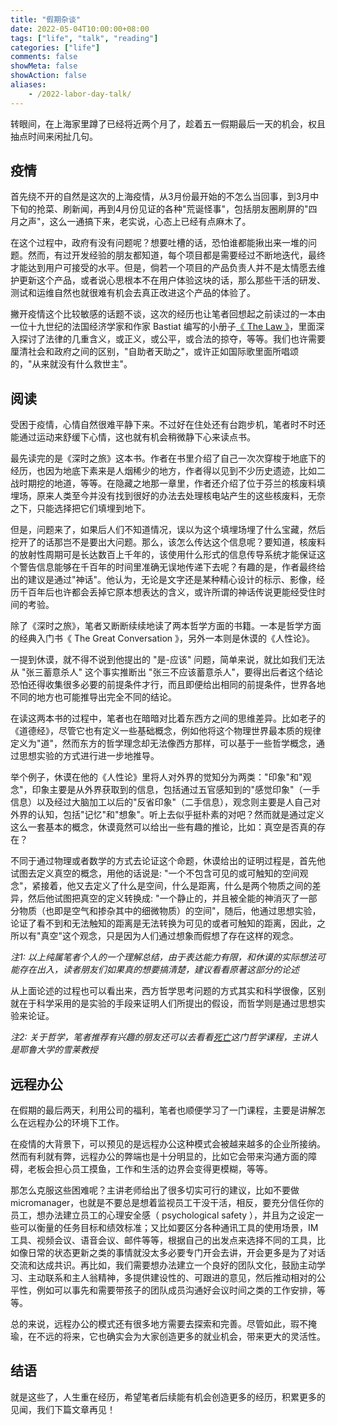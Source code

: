 ```yaml
---
title: "假期杂谈"
date: 2022-05-04T10:00:00+08:00
tags: ["life", "talk", "reading"]
categories: ["life"]
comments: false
showMeta: false
showAction: false
aliases:
    - /2022-labor-day-talk/
---
```


转眼间，在上海家里蹲了已经将近两个月了，趁着五一假期最后一天的机会，权且抽点时间来闲扯几句。

<!--more-->

## 疫情

首先绕不开的自然是这次的上海疫情，从3月份最开始的不怎么当回事，到3月中下旬的抢菜、刷新闻，再到4月份见证的各种"荒诞怪事"，包括朋友圈刷屏的"四月之声"，这么一通搞下来，老实说，心态上已经有点麻木了。

在这个过程中，政府有没有问题呢？想要吐槽的话，恐怕谁都能揪出来一堆的问题。然而，有过开发经验的朋友都知道，每个项目都是需要经过不断地迭代，最终才能达到用户可接受的水平。但是，倘若一个项目的产品负责人并不是太情愿去维护更新这个产品，或者说心思根本不在用户体验这块的话，那么那些干活的研发、测试和运维自然也就很难有机会去真正改进这个产品的体验了。

撇开疫情这个比较敏感的话题不谈，这次的经历也让笔者回想起之前读过的一本由一位十九世纪的法国经济学家和作家 Bastiat 编写的小册子[《 The Law 》](http://bastiat.org/en/the_law.html)，里面深入探讨了法律的几重含义，或正义，或公平，或合法的掠夺，等等。我们也许需要厘清社会和政府之间的区别，"自助者天助之"，或许正如国际歌里面所唱颂的，"从来就没有什么救世主"。

## 阅读

受困于疫情，心情自然很难平静下来。不过好在住处还有台跑步机，笔者时不时还能通过运动来舒缓下心情，这也就有机会稍微静下心来读点书。

最先读完的是《深时之旅》这本书。作者在书里介绍了自己一次次穿梭于地底下的经历，也因为地底下素来是人烟稀少的地方，作者得以见到不少历史遗迹，比如二战时期挖的地道，等等。在隐藏之地那一章里，作者还介绍了位于芬兰的核废料填埋场，原来人类至今并没有找到很好的办法去处理核电站产生的这些核废料，无奈之下，只能选择把它们填埋到地下。

但是，问题来了，如果后人们不知道情况，误以为这个填埋场埋了什么宝藏，然后挖开了的话那岂不是要出大问题。那么，该怎么传达这个信息呢？要知道，核废料的放射性周期可是长达数百上千年的，该使用什么形式的信息传导系统才能保证这个警告信息能够在千百年的时间里准确无误地传递下去呢？有趣的是，作者最终给出的建议是通过"神话"。他认为，无论是文字还是某种精心设计的标示、影像，经历千百年后也许都会丢掉它原本想表达的含义，或许所谓的神话传说更能经受住时间的考验。

除了《深时之旅》，笔者又断断续续地读了两本哲学方面的书籍。一本是哲学方面的经典入门书《 The Great Conversation 》，另外一本则是休谟的《人性论》。

一提到休谟，就不得不说到他提出的 "是-应该" 问题，简单来说，就比如我们无法从 "张三蓄意杀人" 这个事实推断出 "张三不应该蓄意杀人"，要得出后者这个结论恐怕还得收集很多必要的前提条件才行，而且即便给出相同的前提条件，世界各地不同的地方也可能推导出完全不同的结论。

在读这两本书的过程中，笔者也在暗暗对比着东西方之间的思维差异。比如老子的《道德经》，尽管它也有定义一些基础概念，例如他将这个物理世界最本质的规律定义为"道"，然而东方的哲学理念却无法像西方那样，可以基于一些哲学概念，通过思想实验的方式进行进一步地推导。

举个例子，休谟在他的《人性论》里将人对外界的觉知分为两类："印象"和"观念"，印象主要是从外界获取到的信息，包括通过五官感知到的"感觉印象"（一手信息）以及经过大脑加工以后的"反省印象"（二手信息），观念则主要是人自己对外界的认知，包括"记忆"和"想象"。听上去似乎挺朴素的对吧？然而就是通过定义这么一套基本的概念，休谟竟然可以给出一些有趣的推论，比如：真空是否真的存在？

不同于通过物理或者数学的方式去论证这个命题，休谟给出的证明过程是，首先他试图去定义真空的概念，用他的话说是: "一个不包含可见的或可触知的空间观念"，紧接着，他又去定义了什么是空间，什么是距离，什么是两个物质之间的差异，然后他试图把真空的定义转换成: "一个静止的，并且被全能的神消灭了一部分物质（也即是空气和掺杂其中的细微物质）的空间"，随后，他通过思想实验，论证了看不到和无法触知的距离是无法转换为可见的或者可触知的距离，因此，之所以有"真空"这个观念，只是因为人们通过想象而假想了存在这样的观念。

*注1: 以上纯属笔者个人的一个理解总结，由于表达能力有限，和休谟的实际想法可能存在出入，读者朋友们如果真的想要搞清楚，建议看看原著这部分的论述*

从上面论述的过程也可以看出来，西方哲学思考问题的方式其实和科学很像，区别就在于科学采用的是实验的手段来证明人们所提出的假设，而哲学则是通过思想实验来论证。

*注2: 关于哲学，笔者推荐有兴趣的朋友还可以去看看[死亡](https://www.bilibili.com/video/BV1P7411C7Gz)这门哲学课程，主讲人是耶鲁大学的雪莱教授*

## 远程办公

在假期的最后两天，利用公司的福利，笔者也顺便学习了一门课程，主要是讲解怎么在远程办公的环境下工作。

在疫情的大背景下，可以预见的是远程办公这种模式会被越来越多的企业所接纳。然而有利就有弊，远程办公的弊端也是十分明显的，比如它会带来沟通方面的障碍，老板会担心员工摸鱼，工作和生活的边界会变得更模糊，等等。

那怎么克服这些困难呢？主讲老师给出了很多切实可行的建议，比如不要做 micromanager，也就是不要总是想着监视员工干没干活，相反，要充分信任你的员工，想办法建立员工的心理安全感（ psychological safety ），并且为之设定一些可以衡量的任务目标和绩效标准；又比如要区分各种通讯工具的使用场景，IM工具、视频会议、语音会议、邮件等等，根据自己的出发点来选择不同的工具，比如像日常的状态更新之类的事情就没太多必要专门开会去讲，开会更多是为了对话交流和达成共识。再比如，我们需要想办法建立一个良好的团队文化，鼓励主动学习、主动联系和主人翁精神，多提供建设性的、可跟进的意见，然后推动相对的公平性，例如可以事先和需要带孩子的团队成员沟通好会议时间之类的工作安排，等等。

总的来说，远程办公的模式还有很多地方需要去探索和完善。尽管如此，瑕不掩瑜，在不远的将来，它也确实会为大家创造更多的就业机会，带来更大的灵活性。

## 结语

就是这些了，人生重在经历，希望笔者后续能有机会创造更多的经历，积累更多的见闻，我们下篇文章再见！
